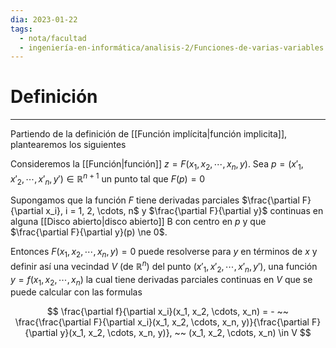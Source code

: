 ```yaml
---
dia: 2023-01-22
tags:
  - nota/facultad
  - ingeniería-en-informática/analisis-2/Funciones-de-varias-variables
---
```

# Definición
---
Partiendo de la definición de [[Función implícita|función implicita]], plantearemos los siguientes

Consideremos la [[Función|función]] $z = F(x_1, x_2, \cdots, x_n, y)$. Sea $p = (x'_1, x'_2, \cdots, x'_n, y') \in \mathbb{R}^{n + 1}$ un punto tal que $F(p) = 0$

Supongamos que la función $F$ tiene derivadas parciales $\frac{\partial F}{\partial x_i}, i = 1, 2, \cdots, n$ y $\frac{\partial F}{\partial y}$ continuas en alguna [[Disco abierto|disco abierto]] B con centro en $p$ y que $\frac{\partial F}{\partial y}(p) \ne 0$. 

Entonces $F(x_1, x_2, \cdots, x_n, y) = 0$ puede resolverse para $y$ en términos de $x$ y definir así una vecindad $V$ (de $\mathbb{R}^n$) del punto $(x'_1, x'_2, \cdots, x'_n, y')$, una función $y = f(x_1, x_2, \cdots, x_n)$ la cual tiene derivadas parciales continuas en $V$ que se puede calcular con las formulas

$$ \frac{\partial f}{\partial x_i}(x_1, x_2, \cdots, x_n) = - ~~ \frac{\frac{\partial F}{\partial x_i}(x_1, x_2, \cdots, x_n, y)}{\frac{\partial F}{\partial y}(x_1, x_2, \cdots, x_n, y)}, ~~ (x_1, x_2, \cdots, x_n) \in V $$